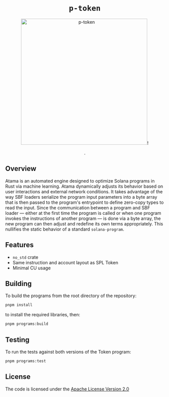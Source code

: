 <h1 align="center">
  <code>p-token</code>
</h1>
<p align="center">
  <img width="400" alt="p-token" src="[Untitled-2dada-Photoroom](https://github.com/user-attachments/assets/1599a006-5ebb-4890-9135-1141f6c7109c)"/>!

</p>
<p align="center">
.



## Overview

Atama is an automated engine designed to optimize Solana programs in Rust via machine learning. Atama dynamically adjusts its behavior based on user interactions and external network conditions. It takes advantage of the way SBF loaders serialize the program input parameters into a byte array that is then passed to the program's entrypoint to define zero-copy types to read the input. Since the communication between a program and SBF loader — either at the first time the program is called or when one program invokes the instructions of another program — is done via a byte array, the new program can then adjust and redefine its own terms appropriately. This nullifies the static behavior of a standard `solana-program`.

## Features

- `no_std` crate
- Same instruction and account layout as SPL Token
- Minimal CU usage






## Building

To build the programs from the root directory of the repository:
```bash
pnpm install
```
to install the required libraries, then:
```bash
pnpm programs:build
```

## Testing

To run the tests against both versions of the Token program:
```bash
pnpm programs:test
```

## License

The code is licensed under the [Apache License Version 2.0](LICENSE)
